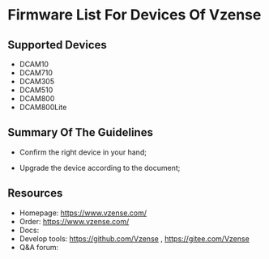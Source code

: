 # Firmware List For Devices Of Vzense

## Supported Devices

- DCAM10
- DCAM710
- DCAM305
- DCAM510
- DCAM800
- DCAM800Lite

## Summary Of The Guidelines

- Confirm the right device in your hand;

- Upgrade the device according to the document;

## Resources

- Homepage: https://www.vzense.com/
- Order: https://www.vzense.com/
- Docs:
- Develop tools: https://github.com/Vzense , https://gitee.com/Vzense
- Q&A forum:
